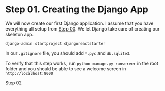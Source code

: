 # Step 01. Creating the Django App

We will now create our first Django application. I assume that you have everything all setup from [Step 00](https://github.com/MikeTYChen/django-reactjs-starter/tree/step00-install-requirements). We let Django take care of creating our skeleton app.

```python
django-admin startproject djangoreactstarter
```
In our `.gitignore` file, you should add `*.pyc` and `db.sqlite3`.

To verify that this step works, run `python manage.py runserver` in the root folder and you should be able to see a welcome screen in `http://localhost:8000`

Step 02

